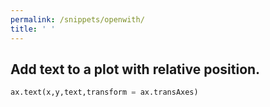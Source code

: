 ```yaml
---
permalink: /snippets/openwith/
title: ' '
---
```

## Add text to a plot with relative position.

```python
ax.text(x,y,text,transform = ax.transAxes)
```